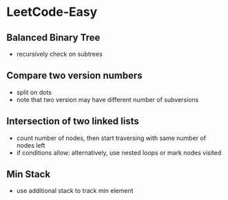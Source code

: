 LeetCode-Easy
========

## Balanced Binary Tree
* recursively check on subtrees

## Compare two version numbers
* split on dots
* note that two version may have different number of subversions

## Intersection of two linked lists
* count number of nodes, then start traversing with same number of nodes left
* if conditions allow: alternatively, use nested loops or mark nodes visited

## Min Stack
* use additional stack to track min element